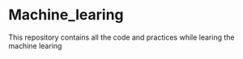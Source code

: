 # Machine_learing
This repository contains all the code and practices while learing the machine learing
